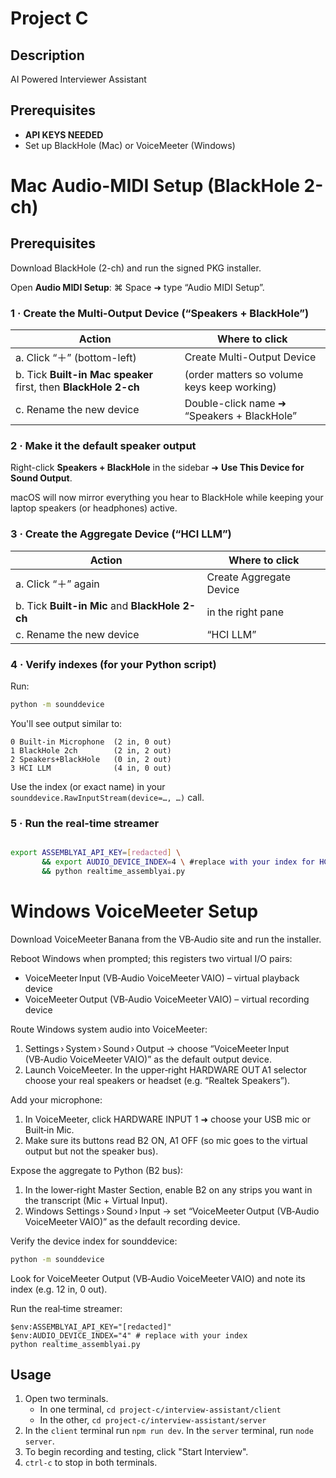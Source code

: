 # Project C

## Description
AI Powered Interviewer Assistant

## Prerequisites
- **API KEYS NEEDED**
- Set up BlackHole (Mac) or VoiceMeeter (Windows)



# Mac Audio-MIDI Setup (BlackHole 2-ch)

## Prerequisites

Download BlackHole (2-ch) and run the signed PKG installer.

Open **Audio MIDI Setup**: ⌘ Space ➜ type “Audio MIDI Setup”.

### 1 · Create the Multi-Output Device (“Speakers + BlackHole”)

| Action | Where to click |
|--------|----------------|
| a. Click “＋” (bottom-left) | Create Multi-Output Device |
| b. Tick **Built-in Mac speaker** first, then **BlackHole 2-ch** | (order matters so volume keys keep working) |
| c. Rename the new device | Double-click name ➜ “Speakers + BlackHole” |

### 2 · Make it the default speaker output

Right-click **Speakers + BlackHole** in the sidebar ➜ **Use This Device for Sound Output**.

macOS will now mirror everything you hear to BlackHole while keeping your laptop speakers (or headphones) active.

### 3 · Create the Aggregate Device (“HCI LLM”)

| Action | Where to click |
|--------|----------------|
| a. Click “＋” again | Create Aggregate Device |
| b. Tick **Built-in Mic** and **BlackHole 2-ch** | in the right pane |
| c. Rename the new device | “HCI LLM” |

### 4 · Verify indexes (for your Python script)

Run:
```bash
python -m sounddevice
```
You'll see output similar to:
```text
0 Built-in Microphone  (2 in, 0 out)
1 BlackHole 2ch        (2 in, 2 out)
2 Speakers+BlackHole   (0 in, 2 out)
3 HCI LLM              (4 in, 0 out)
```
Use the index (or exact name) in your `sounddevice.RawInputStream(device=…, …)` call.

### 5 · Run the real-time streamer

```bash

export ASSEMBLYAI_API_KEY=[redacted] \ 
       && export AUDIO_DEVICE_INDEX=4 \ #replace with your index for HCI LLM
       && python realtime_assemblyai.py
```


# Windows VoiceMeeter Setup

Download VoiceMeeter Banana from the VB‑Audio site and run the installer.

Reboot Windows when prompted; this registers two virtual I/O pairs:
- VoiceMeeter Input (VB‑Audio VoiceMeeter VAIO) – virtual playback device
- VoiceMeeter Output (VB‑Audio VoiceMeeter VAIO) – virtual recording device

Route Windows system audio into VoiceMeeter:
1. Settings › System › Sound › Output → choose “VoiceMeeter Input (VB‑Audio VoiceMeeter VAIO)” as the default output device.
2. Launch VoiceMeeter. In the upper‑right HARDWARE OUT A1 selector choose your real speakers or headset (e.g. “Realtek Speakers”).

Add your microphone:
1. In VoiceMeeter, click HARDWARE INPUT 1 ➜ choose your USB mic or Built‑in Mic.
2. Make sure its buttons read B2 ON, A1 OFF (so mic goes to the virtual output but not the speaker bus).

Expose the aggregate to Python (B2 bus):
1. In the lower‑right Master Section, enable B2 on any strips you want in the transcript (Mic + Virtual Input).
2. Windows Settings › Sound › Input → set “VoiceMeeter Output (VB‑Audio VoiceMeeter VAIO)” as the default recording device.

Verify the device index for sounddevice:
```bash
python -m sounddevice    
```
Look for VoiceMeeter Output (VB‑Audio VoiceMeeter VAIO) and note its index (e.g. 12 in, 0 out). 

Run the real‑time streamer:
```pwsh
$env:ASSEMBLYAI_API_KEY="[redacted]"
$env:AUDIO_DEVICE_INDEX="4" # replace with your index
python realtime_assemblyai.py
```

## Usage
1. Open two terminals.
    - In one terminal, `cd project-c/interview-assistant/client`
    - In the other, `cd project-c/interview-assistant/server`
2. In the `client` terminal run `npm run dev`. In the `server` terminal, run `node server`.
3. To begin recording and testing, click "Start Interview".
4. `ctrl-c` to stop in both terminals.

